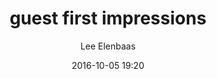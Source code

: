 ---
layout: "post"
title: "guest first impressions"
date: "2016-10-05 19:20"
author: Lee Elenbaas
---